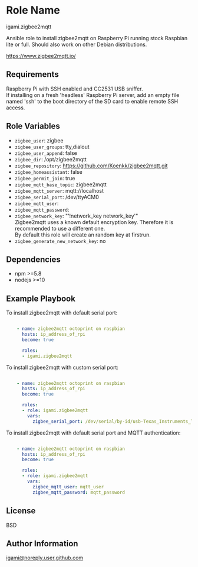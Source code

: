 Role Name
=========

igami.zigbee2mqtt

Ansible role to install  zigbee2mqtt on Raspberry Pi running stock Raspbian lite or full. Should also work on other Debian distributions.

https://www.zigbee2mqtt.io/

Requirements
------------

Raspberry Pi with SSH enabled and CC2531 USB sniffer.  
If installing on a fresh 'headless' Raspberry Pi server, add an empty file named 'ssh' to the boot directory of the SD card to enable remote SSH access.

Role Variables
--------------

- `zigbee_user`: zigbee
- `zigbee_user_groups`: tty,dialout
- `zigbee_user_append`: false
- `zigbee_dir`: /opt/zigbee2mqtt
- `zigbee_repository`: https://github.com/Koenkk/zigbee2mqtt.git
- `zigbee_homeassistant`: false
- `zigbee_permit_join`: true
- `zigbee_mqtt_base_topic`: zigbee2mqtt
- `zigbee_mqtt_server`: mqtt://localhost
- `zigbee_serial_port`: /dev/ttyACM0
- `zigbee_mqtt_user`: 
- `zigbee_mqtt_password`: 
- `zigbee_network_key`: "'!network_key network_key'"  
  Zigbee2mqtt uses a known default encryption key. Therefore it is recommended to use a different one.  
  By default this role will create an random key at firstrun.
- `zigbee_generate_new_network_key`: no

Dependencies
------------

- npm >=5.8
- nodejs >=10

Example Playbook
----------------

To install zigbee2mqtt with default serial port:

```yaml

    - name: zigbee2mqtt octoprint on raspbian
      hosts: ip_address_of_rpi
      become: true

      roles:
      - igami.zigbee2mqtt
```

To install zigbee2mqtt with custom serial port:

```yaml

    - name: zigbee2mqtt octoprint on raspbian
      hosts: ip_address_of_rpi
      become: true

      roles:
      - role: igami.zigbee2mqtt
        vars: 
          zigbee_serial_port: /dev/serial/by-id/usb-Texas_Instruments_TI_CC2531_USB_CDC___0X00124B0018ED3DDF-if00
```

To install zigbee2mqtt with default serial port and MQTT authentication:

```yaml

    - name: zigbee2mqtt octoprint on raspbian
      hosts: ip_address_of_rpi
      become: true

      roles:
      - role: igami.zigbee2mqtt
        vars: 
          zigbee_mqtt_user: mqtt_user
          zigbee_mqtt_password: mqtt_password
```

License
-------

BSD

Author Information
------------------

igami@noreply.user.github.com